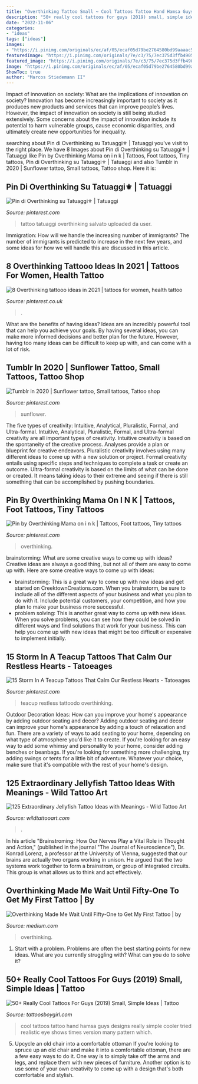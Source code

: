 ```yaml
---
title: "Overthinking Tattoo Small ~ Cool Tattoos Tattoo Hand Hamsa Guys Designs Really Simple Cooler Tried Realistic Eye Shows Times Version Many Pattern Which"
description: "50+ really cool tattoos for guys (2019) small, simple ideas"
date: "2022-11-06"
categories:
- "ideas"
tags: ["ideas"]
images:
- "https://i.pinimg.com/originals/ec/af/05/ecaf05d79be2764580bd99aaaac5b27e.jpg"
featuredImage: "https://i.pinimg.com/originals/7e/c3/75/7ec375d3ffb490537d026fb0e89177eb.jpg"
featured_image: "https://i.pinimg.com/originals/7e/c3/75/7ec375d3ffb490537d026fb0e89177eb.jpg"
image: "https://i.pinimg.com/originals/ec/af/05/ecaf05d79be2764580bd99aaaac5b27e.jpg"
ShowToc: true
author: "Marcos Stiedemann II"
---
```



Impact of innovation on society: What are the implications of innovation on society?
Innovation has become increasingly important to society as it produces new products and services that can improve people’s lives. However, the impact of innovation on society is still being studied extensively. Some concerns about the impact of innovation include its potential to harm vulnerable groups, cause economic disparities, and ultimately create new opportunities for inequality.

	

		
searching about Pin di Overthinking su Tatuaggi⚜️ | Tatuaggi you've visit to the right place. We have 8 Images about Pin di Overthinking su Tatuaggi⚜️ | Tatuaggi like Pin by Overthinking Mama on i n k | Tattoos, Foot tattoos, Tiny tattoos, Pin di Overthinking su Tatuaggi⚜️ | Tatuaggi and also Tumblr in 2020 | Sunflower tattoo, Small tattoos, Tattoo shop. Here it is:
		
    
## Pin Di Overthinking Su Tatuaggi⚜️ | Tatuaggi

<img loading=lazy src="https://i.pinimg.com/originals/7e/c3/75/7ec375d3ffb490537d026fb0e89177eb.jpg" onerror="this.onerror=null;this.src='https://tse3.mm.bing.net/th?id=OIP.gCPjC6C9e8JZjjPqGxMNmQHaJB&amp;pid=15.1';" alt="Pin di Overthinking su Tatuaggi⚜️ | Tatuaggi">

_Source: pinterest.com_

>tattoo tatuaggi overthinking salvato uploaded da user. 

	

Immigration: How will we handle the increasing number of immigrants?
The number of immigrants is predicted to increase in the next few years, and some ideas for how we will handle this are discussed in this article.

    
## 8 Overthinking Tattooo Ideas In 2021 | Tattoos For Women, Health Tattoo

<img loading=lazy src="https://i.pinimg.com/200x150/70/51/52/7051527847161c39df02baa19ffc75bd.jpg" onerror="this.onerror=null;this.src='https://tse2.mm.bing.net/th?id=OIP.RHQ5i7lEQW0JeDE86xsXxQAAAA&amp;pid=15.1';" alt="8 Overthinking tattooo ideas in 2021 | tattoos for women, health tattoo">

_Source: pinterest.co.uk_

>. 

	

What are the benefits of having ideas?
Ideas are an incredibly powerful tool that can help you achieve your goals. By having several ideas, you can make more informed decisions and better plan for the future. However, having too many ideas can be difficult to keep up with, and can come with a lot of risk.

    
## Tumblr In 2020 | Sunflower Tattoo, Small Tattoos, Tattoo Shop

<img loading=lazy src="https://i.pinimg.com/736x/1f/35/85/1f35852b6fa1aee5ead84b92da6992aa.jpg" onerror="this.onerror=null;this.src='https://tse4.mm.bing.net/th?id=OIP.q3ImAkgO9qnEG6DPcjiGQgHaHZ&amp;pid=15.1';" alt="Tumblr in 2020 | Sunflower tattoo, Small tattoos, Tattoo shop">

_Source: pinterest.com_

>sunflower. 

	

The five types of creativity: Intuitive, Analytical, Pluralistic, Formal, and Ultra-formal.
Intuitive, Analytical, Pluralistic, Formal, and Ultra-formal creativity are all important types of creativity. Intuitive creativity is based on the spontaneity of the creative process. Analyses provide a plan or blueprint for creative endeavors. Pluralistic creativity involves using many different ideas to come up with a new solution or project. Formal creativity entails using specific steps and techniques to complete a task or create an outcome. Ultra-formal creativity is based on the limits of what can be done or created. It means taking ideas to their extreme and seeing if there is still something that can be accomplished by pushing boundaries.

    
## Pin By Overthinking Mama On I N K | Tattoos, Foot Tattoos, Tiny Tattoos

<img loading=lazy src="https://i.pinimg.com/originals/39/70/b8/3970b84a97bd1c20aab20e42b1d36276.jpg" onerror="this.onerror=null;this.src='https://tse4.mm.bing.net/th?id=OIP.jt4yN5dfnXentpiR1d-73QHaJG&amp;pid=15.1';" alt="Pin by Overthinking Mama on i n k | Tattoos, Foot tattoos, Tiny tattoos">

_Source: pinterest.com_

>overthinking. 

	

brainstorming: What are some creative ways to come up with ideas?
Creative ideas are always a good thing, but not all of them are easy to come up with. Here are some creative ways to come up with ideas: 
- brainstorming: This is a great way to come up with new ideas and get started on CreektownCreations.com. When you brainstorm, be sure to include all of the different aspects of your business and what you plan to do with it. Include potential customers, your competition, and how you plan to make your business more successful.
- problem solving: This is another great way to come up with new ideas. When you solve problems, you can see how they could be solved in different ways and find solutions that work for your business. This can help you come up with new ideas that might be too difficult or expensive to implement initially.

    
## 15 Storm In A Teacup Tattoos That Calm Our Restless Hearts - Tatoeages

<img loading=lazy src="https://i.pinimg.com/originals/ec/af/05/ecaf05d79be2764580bd99aaaac5b27e.jpg" onerror="this.onerror=null;this.src='https://tse1.mm.bing.net/th?id=OIP.BKGVUIJh8y_kW4Oy9zAWugAAAA&amp;pid=15.1';" alt="15 Storm In A Teacup Tattoos That Calm Our Restless Hearts - Tatoeages">

_Source: pinterest.com_

>teacup restless tattoodo overthinking. 

	

Outdoor Decoration Ideas: How can you improve your home's appearance by adding outdoor seating and decor?
Adding outdoor seating and decor can improve your home's appearance by adding a touch of relaxation and fun. There are a variety of ways to add seating to your home, depending on what type of atmosphere you'd like it to create. If you're looking for an easy way to add some whimsy and personality to your home, consider adding benches or beanbags. If you're looking for something more challenging, try adding swings or tents for a little bit of adventure. Whatever your choice, make sure that it's compatible with the rest of your home's design.

    
## 125 Extraordinary Jellyfish Tattoo Ideas With Meanings - Wild Tattoo Art

<img loading=lazy src="https://www.wildtattooart.com/wp-content/uploads/2020/09/jellyfish-tattoo-68.jpg" onerror="this.onerror=null;this.src='https://tse2.mm.bing.net/th?id=OIP.kbU6Ww7WdcdrHUjGKXGY_gHaHV&amp;pid=15.1';" alt="125 Extraordinary Jellyfish Tattoo Ideas with Meanings - Wild Tattoo Art">

_Source: wildtattooart.com_

>. 

	

In his article "Brainstroming: How Our Nerves Play a Vital Role in Thought and Action," (published in the journal "The Journal of Neuroscience"), Dr. Konrad Lorenz, a professor at the University of Vienna, suggested that our brains are actually two organs working in unison. He argued that the two systems work together to form a brainstrom, or group of integrated circuits. This group is what allows us to think and act effectively.

    
## Overthinking Made Me Wait Until Fifty-One To Get My First Tattoo | By

<img loading=lazy src="https://miro.medium.com/max/2000/1*fHJHOHIlz89FSyHQSZUd8g.jpeg" onerror="this.onerror=null;this.src='https://tse1.mm.bing.net/th?id=OIP.mYPhzKC9aOYVWPd8KNKkmgHaE7&amp;pid=15.1';" alt="Overthinking Made Me Wait Until Fifty-One to Get My First Tattoo | by">

_Source: medium.com_

>overthinking. 

	

1. Start with a problem. Problems are often the best starting points for new ideas. What are you currently struggling with? What can you do to solve it? 

    
## 50+ Really Cool Tattoos For Guys (2019) Small, Simple Ideas | Tattoo

<img loading=lazy src="https://1.bp.blogspot.com/-4qgi6bqDaL0/W8HQSLEYK5I/AAAAAAAAEA0/GLEg2hV8FV0yW4gdWNwgj1XoXB3Ax8EqgCLcBGAs/s1600/cool-hand-tattoos.jpg" onerror="this.onerror=null;this.src='https://tse1.mm.bing.net/th?id=OIP.be5u_g8R4ndBwAEffO09BgHaHe&amp;pid=15.1';" alt="50+ Really Cool Tattoos For Guys (2019) Small, Simple Ideas | Tattoo">

_Source: tattoosboygirl.com_

>cool tattoos tattoo hand hamsa guys designs really simple cooler tried realistic eye shows times version many pattern which. 

	

5. Upcycle an old chair into a comfortable ottoman
If you're looking to spruce up an old chair and make it into a comfortable ottoman, there are a few easy ways to do it. One way is to simply take off the arms and legs, and replace them with new pieces of furniture. Another option is to use some of your own creativity to come up with a design that's both comfortable and stylish.

